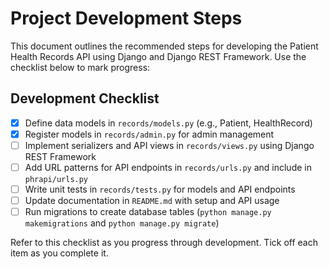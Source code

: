 
# Project Development Steps

This document outlines the recommended steps for developing the Patient Health Records API using Django and Django REST Framework. Use the checklist below to mark progress:

## Development Checklist

- [x] Define data models in `records/models.py` (e.g., Patient, HealthRecord)
- [x] Register models in `records/admin.py` for admin management
- [ ] Implement serializers and API views in `records/views.py` using Django REST Framework
- [ ] Add URL patterns for API endpoints in `records/urls.py` and include in `phrapi/urls.py`
- [ ] Write unit tests in `records/tests.py` for models and API endpoints
- [ ] Update documentation in `README.md` with setup and API usage
- [ ] Run migrations to create database tables (`python manage.py makemigrations` and `python manage.py migrate`)

Refer to this checklist as you progress through development. Tick off each item as you complete it.
